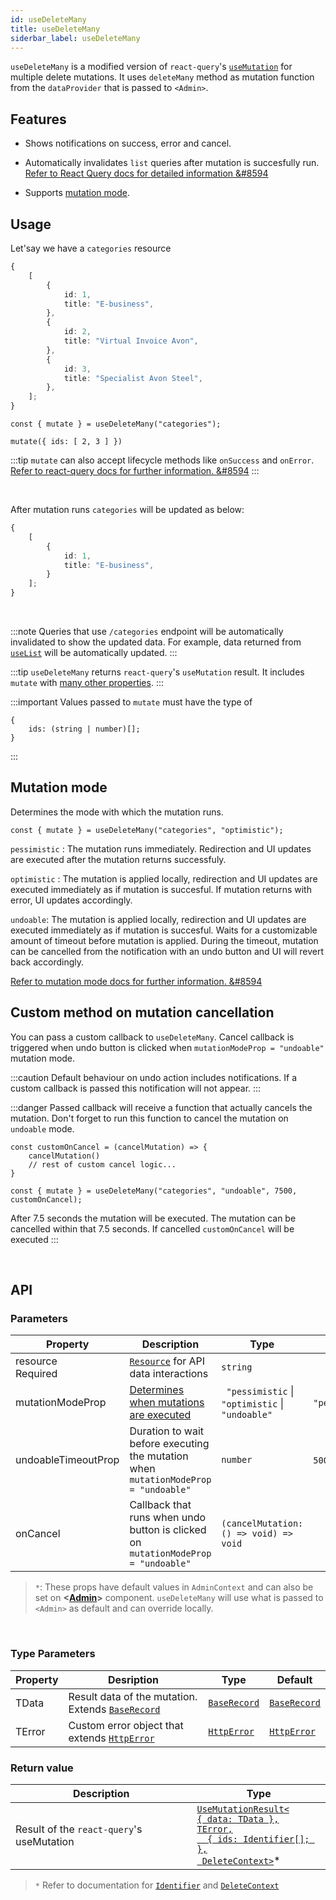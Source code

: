 ```yaml
---
id: useDeleteMany
title: useDeleteMany
siderbar_label: useDeleteMany
---
```


`useDeleteMany` is a modified version of `react-query`'s [`useMutation`](https://react-query.tanstack.com/reference/useMutation#) for multiple delete mutations. It uses `deleteMany` method as mutation function from the `dataProvider` that is passed to `<Admin>`.  

## Features

* Shows notifications on success, error and cancel. 

* Automatically invalidates `list` queries after mutation is succesfully run.  
[Refer to React Query docs for detailed information &#8594](https://react-query.tanstack.com/guides/invalidations-from-mutations)

* Supports [mutation mode](#mutation-mode).


## Usage

Let'say we have a `categories` resource

```ts title="https://refine-fake-rest.pankod.com/categories"
{
    [
        {
            id: 1,
            title: "E-business",
        },
        {
            id: 2,
            title: "Virtual Invoice Avon",
        },
        {
            id: 3,
            title: "Specialist Avon Steel",
        },
    ];
}
```

```tsx
const { mutate } = useDeleteMany("categories");

mutate({ ids: [ 2, 3 ] })
```

:::tip
`mutate` can also accept lifecycle methods like `onSuccess` and `onError`.  
[Refer to react-query docs for further information.  &#8594](https://react-query.tanstack.com/guides/mutations#mutation-side-effects)
:::

<br/>

After mutation runs `categories` will be updated as below:

```ts title="https://refine-fake-rest.pankod.com/categories"
{
    [
        {
            id: 1,
            title: "E-business",
        }
    ];
}
```
<br/>

:::note
Queries that use `/categories` endpoint will be automatically invalidated to show the updated data. For example, data returned from [`useList`](#) will be automatically updated.
:::

:::tip
`useDeleteMany` returns `react-query`'s `useMutation` result. It includes `mutate` with  [many other properties](https://react-query.tanstack.com/reference/useMutation).
:::

:::important
Values passed to `mutate` must have the type of

```tsx
{
    ids: (string | number)[];
}
```
:::

## Mutation mode

Determines the mode with which the mutation runs.

```tsx
const { mutate } = useDeleteMany("categories", "optimistic");
```
 `pessimistic` : The mutation runs immediately. Redirection and UI updates are executed after the mutation returns successfuly.

 `optimistic` : The mutation is applied locally, redirection and UI updates are executed immediately as if mutation is succesful. If mutation returns with error, UI updates accordingly.

 `undoable`: The mutation is applied locally, redirection and UI updates are executed immediately as if mutation is succesful. Waits for a customizable amount of timeout before mutation is applied. During the timeout, mutation can be cancelled from the notification with an undo button and UI will revert back accordingly.


[Refer to mutation mode docs for further information. &#8594](#)


## Custom method on mutation cancellation
You can pass a custom callback to `useDeleteMany`. Cancel callback is triggered when undo button is clicked when  `mutationModeProp = "undoable"` mutation mode.

:::caution
Default behaviour on undo action includes notifications. If a custom callback is passed this notification will not appear.
:::

:::danger
Passed callback will receive a function that actually cancels the mutation. Don't forget to run this function to cancel the mutation on `undoable` mode.

```tsx
const customOnCancel = (cancelMutation) => {
    cancelMutation()
    // rest of custom cancel logic...
}

const { mutate } = useDeleteMany("categories", "undoable", 7500, customOnCancel);
```
After 7.5 seconds the mutation will be executed. The mutation can be cancelled within that 7.5 seconds. If cancelled `customOnCancel` will be executed
:::

<br />

## API

### Parameters


| Property                                            | Description                                                                         | Type                                             | Default          |
| --------------------------------------------------- | ----------------------------------------------------------------------------------- | ------------------------------------------------ | ---------------- |
| resource  <div className=" required">Required</div> | [`Resource`](#) for API data interactions                                           | `string`                                         |                  |
| mutationModeProp                                    | [Determines when mutations are executed](#)                                         | ` "pessimistic` \| `"optimistic` \| `"undoable"` | `"pessimistic"`* |
| undoableTimeoutProp                                 | Duration to wait before executing the mutation when `mutationModeProp = "undoable"` | `number`                                         | `5000ms`*        |
| onCancel                                            | Callback that runs when undo button is clicked on `mutationModeProp = "undoable"`   | `(cancelMutation: () => void) => void`           |                  |

>`*`: These props have default values in `AdminContext` and can also be set on **<[Admin](#)>** component. `useDeleteMany` will use what is passed to `<Admin>` as default and can override locally.

<br/>

### Type Parameters

| Property | Desription                                             | Type              | Default           |
| -------- | ------------------------------------------------------ | ----------------- | ----------------- |
| TData    | Result data of the mutation. Extends [`BaseRecord`](#) | [`BaseRecord`](#) | [`BaseRecord`](#) |
| TError   | Custom error object that extends [`HttpError`](#)      | [`HttpError`](#)  | [`HttpError`](#)  |

### Return value

| Description                               | Type                                                                                                                                                                       |
| ----------------------------------------- | -------------------------------------------------------------------------------------------------------------------------------------------------------------------------- |
| Result of the `react-query`'s useMutation | [`UseMutationResult<`<br/>`{ data: TData },`<br/>`TError,`<br/>`  { ids: Identifier[]; },`<br/>` DeleteContext>`](https://react-query.tanstack.com/reference/useMutation)* |

>`*` Refer to documentation for [`Identifier`](#) and [`DeleteContext`](#)

<!-- >`TData` and `TError` are type parameters that `useDeleteMany` accepts.
```tsx
const { mutate, data } = useDeleteMany<CategoryMutationResult, CustomErrorType>("categories");
```
`data` has a type of `CategoryMutationResult` -->
